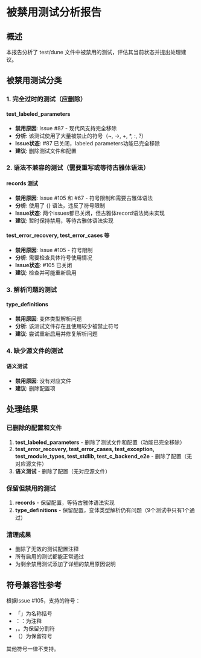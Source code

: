# 被禁用测试分析报告

## 概述

本报告分析了 test/dune 文件中被禁用的测试，评估其当前状态并提出处理建议。

## 被禁用测试分类

### 1. 完全过时的测试（应删除）

#### test_labeled_parameters
- **禁用原因**: Issue #87 - 现代风支持完全移除
- **分析**: 该测试使用了大量被禁止的符号（~, ->, +, *, :, ?）
- **Issue状态**: #87 已关闭，labeled parameters功能已完全移除
- **建议**: 删除测试文件和配置

### 2. 语法不兼容的测试（需要重写或等待古雅体语法）

#### records 测试
- **禁用原因**: Issue #105 和 #67 - 符号限制和需要古雅体语法
- **分析**: 使用了 {} 语法，违反了符号限制
- **Issue状态**: 两个issues都已关闭，但古雅体record语法尚未实现
- **建议**: 暂时保持禁用，等待古雅体语法实现

#### test_error_recovery, test_error_cases 等
- **禁用原因**: Issue #105 - 符号限制
- **分析**: 需要检查具体符号使用情况
- **Issue状态**: #105 已关闭
- **建议**: 检查并可能重新启用

### 3. 解析问题的测试

#### type_definitions
- **禁用原因**: 变体类型解析问题
- **分析**: 该测试文件存在且使用较少被禁止符号
- **建议**: 尝试重新启用并修复解析问题

### 4. 缺少源文件的测试

#### 语义测试
- **禁用原因**: 没有对应文件
- **建议**: 删除配置项

## 处理结果

### 已删除的配置和文件
1. **test_labeled_parameters** - 删除了测试文件和配置（功能已完全移除）
2. **test_error_recovery, test_error_cases, test_exception, test_module_types, test_stdlib, test_c_backend_e2e** - 删除了配置（无对应源文件）
3. **语义测试** - 删除了配置（无对应源文件）

### 保留但禁用的测试
1. **records** - 保留配置，等待古雅体语法实现
2. **type_definitions** - 保留配置，变体类型解析仍有问题（9个测试中只有1个通过）

### 清理成果
- 删除了无效的测试配置注释
- 所有启用的测试都能正常通过
- 为剩余禁用测试添加了详细的禁用原因说明

## 符号兼容性参考

根据Issue #105，支持的符号：
- 「」为名称括号
- ：：为注释 
- ，。为保留分割符
- （）为保留符号

其他符号一律不支持。